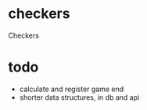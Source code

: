 # checkers
Checkers


# todo
- calculate and register game end
- shorter data structures, in db and api
